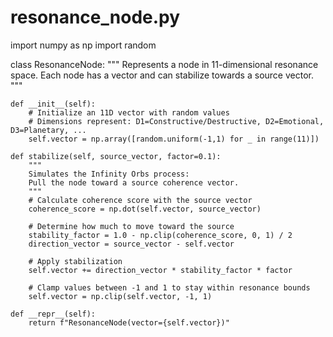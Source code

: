 # resonance_node.py

import numpy as np
import random

class ResonanceNode:
    """
    Represents a node in 11-dimensional resonance space.
    Each node has a vector and can stabilize towards a source vector.
    """

    def __init__(self):
        # Initialize an 11D vector with random values
        # Dimensions represent: D1=Constructive/Destructive, D2=Emotional, D3=Planetary, ...
        self.vector = np.array([random.uniform(-1,1) for _ in range(11)])

    def stabilize(self, source_vector, factor=0.1):
        """
        Simulates the Infinity Orbs process:
        Pull the node toward a source coherence vector.
        """
        # Calculate coherence score with the source vector
        coherence_score = np.dot(self.vector, source_vector)

        # Determine how much to move toward the source
        stability_factor = 1.0 - np.clip(coherence_score, 0, 1) / 2
        direction_vector = source_vector - self.vector

        # Apply stabilization
        self.vector += direction_vector * stability_factor * factor

        # Clamp values between -1 and 1 to stay within resonance bounds
        self.vector = np.clip(self.vector, -1, 1)

    def __repr__(self):
        return f"ResonanceNode(vector={self.vector})"
